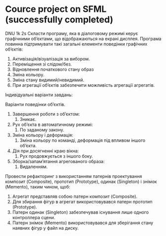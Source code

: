 # Cource project on SFML (successfully completed)
DNU 1k 2s
Скласти програму, яка в діалоговому режимі керує графічними об’єктами, що відображаються на екрані дисплея.
Програма повинна підтримувати такі загальні елементи поведінки графічних об’єктів:
1.	Активізація/візуалізація за вибором.
2.	Переміщення зі слідом/без.
3.	Відновлення початкового стану образ
4.	Зміна кольору.
5.	Зміна стану видимий/невидимий.
6.	При агрегації об’єктів забезпечити можливість агрегації агрегатів.

Індивідуальні варіанти завдань:

Варіанти поведінки об’єктів.
1.	Завершення роботи з об’єктом:
    1.	Зникає.
2.	Рух об’єкта в автоматичному режимі:
    1.	По заданому закону.
3.	Зміна кольору і деформація:
    1.	Зміна кольору по команді, деформація під впливом іншого об’єкта.
4.	Дія при досягненні краю вікна:
    1.	Рух продовжується з іншого боку.
5.	Зборка/запам’ятання агрегованого образа:
    1.	Видаленням.

Провести рефакторинг з використанням патернів проектування композит (Composite), прототип (Prototype), одинак (Singleton) і знімок (Memento), таким чином, щоб: 
1.	Агрегат представляв собою патерн композит (Composite).
2.	Для збирання фігур в агрегат використовувався патерн прототип (Prototype).
3.	Патерн одинак (Singleton) забезпечував існування лише одного контроллера сцени.
4.	Патерн знімок (Memento) використовувався для зберігання стану наявних фігур у файл на диску.


